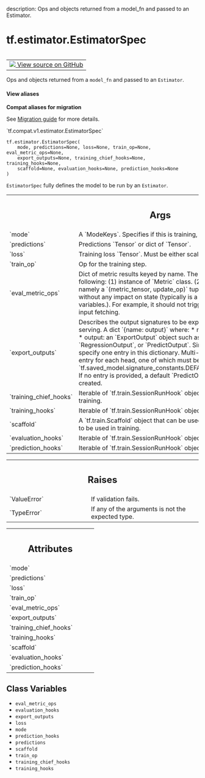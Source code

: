description: Ops and objects returned from a model_fn and passed to an Estimator.

<div itemscope itemtype="http://developers.google.com/ReferenceObject">
<meta itemprop="name" content="tf.estimator.EstimatorSpec" />
<meta itemprop="path" content="Stable" />
<meta itemprop="property" content="__new__"/>
<meta itemprop="property" content="eval_metric_ops"/>
<meta itemprop="property" content="evaluation_hooks"/>
<meta itemprop="property" content="export_outputs"/>
<meta itemprop="property" content="loss"/>
<meta itemprop="property" content="mode"/>
<meta itemprop="property" content="prediction_hooks"/>
<meta itemprop="property" content="predictions"/>
<meta itemprop="property" content="scaffold"/>
<meta itemprop="property" content="train_op"/>
<meta itemprop="property" content="training_chief_hooks"/>
<meta itemprop="property" content="training_hooks"/>
</div>

# tf.estimator.EstimatorSpec

<!-- Insert buttons and diff -->

<table class="tfo-notebook-buttons tfo-api nocontent" align="left">
<td>
  <a target="_blank" href="https://github.com/tensorflow/estimator/tree/master/tensorflow_estimator/python/estimator/model_fn.py">
    <img src="https://www.tensorflow.org/images/GitHub-Mark-32px.png" />
    View source on GitHub
  </a>
</td>
</table>



Ops and objects returned from a `model_fn` and passed to an `Estimator`.

<section class="expandable">
  <h4 class="showalways">View aliases</h4>
  <p>
<b>Compat aliases for migration</b>
<p>See
<a href="https://www.tensorflow.org/guide/migrate">Migration guide</a> for
more details.</p>
<p>`tf.compat.v1.estimator.EstimatorSpec`</p>
</p>
</section>

<pre class="devsite-click-to-copy prettyprint lang-py tfo-signature-link">
<code>tf.estimator.EstimatorSpec(
    mode, predictions=None, loss=None, train_op=None, eval_metric_ops=None,
    export_outputs=None, training_chief_hooks=None, training_hooks=None,
    scaffold=None, evaluation_hooks=None, prediction_hooks=None
)
</code></pre>



<!-- Placeholder for "Used in" -->

`EstimatorSpec` fully defines the model to be run by an `Estimator`.

<!-- Tabular view -->
 <table class="responsive fixed orange">
<colgroup><col width="214px"><col></colgroup>
<tr><th colspan="2"><h2 class="add-link">Args</h2></th></tr>

<tr>
<td>
`mode`
</td>
<td>
A `ModeKeys`. Specifies if this is training, evaluation or
prediction.
</td>
</tr><tr>
<td>
`predictions`
</td>
<td>
Predictions `Tensor` or dict of `Tensor`.
</td>
</tr><tr>
<td>
`loss`
</td>
<td>
Training loss `Tensor`. Must be either scalar, or with shape `[1]`.
</td>
</tr><tr>
<td>
`train_op`
</td>
<td>
Op for the training step.
</td>
</tr><tr>
<td>
`eval_metric_ops`
</td>
<td>
Dict of metric results keyed by name.
The values of the dict can be one of the following: (1) instance of
`Metric` class. (2) Results of calling a metric function, namely a
`(metric_tensor, update_op)` tuple. `metric_tensor` should be
evaluated without any impact on state (typically is a pure computation
results based on variables.). For example, it should not trigger the
`update_op` or requires any input fetching.
</td>
</tr><tr>
<td>
`export_outputs`
</td>
<td>
Describes the output signatures to be exported to
`SavedModel` and used during serving.
A dict `{name: output}` where:
* name: An arbitrary name for this output.
* output: an `ExportOutput` object such as `ClassificationOutput`,
`RegressionOutput`, or `PredictOutput`. Single-headed models only need
to specify one entry in this dictionary. Multi-headed models should
specify one entry for each head, one of which must be named using
`tf.saved_model.signature_constants.DEFAULT_SERVING_SIGNATURE_DEF_KEY`.
If no entry is provided, a default `PredictOutput` mapping to
`predictions` will be created.
</td>
</tr><tr>
<td>
`training_chief_hooks`
</td>
<td>
Iterable of `tf.train.SessionRunHook` objects to run
on the chief worker during training.
</td>
</tr><tr>
<td>
`training_hooks`
</td>
<td>
Iterable of `tf.train.SessionRunHook` objects to run on
all workers during training.
</td>
</tr><tr>
<td>
`scaffold`
</td>
<td>
A `tf.train.Scaffold` object that can be used to set
initialization, saver, and more to be used in training.
</td>
</tr><tr>
<td>
`evaluation_hooks`
</td>
<td>
Iterable of `tf.train.SessionRunHook` objects to run
during evaluation.
</td>
</tr><tr>
<td>
`prediction_hooks`
</td>
<td>
Iterable of `tf.train.SessionRunHook` objects to run
during predictions.
</td>
</tr>
</table>



<!-- Tabular view -->
 <table class="responsive fixed orange">
<colgroup><col width="214px"><col></colgroup>
<tr><th colspan="2"><h2 class="add-link">Raises</h2></th></tr>

<tr>
<td>
`ValueError`
</td>
<td>
If validation fails.
</td>
</tr><tr>
<td>
`TypeError`
</td>
<td>
If any of the arguments is not the expected type.
</td>
</tr>
</table>





<!-- Tabular view -->
 <table class="responsive fixed orange">
<colgroup><col width="214px"><col></colgroup>
<tr><th colspan="2"><h2 class="add-link">Attributes</h2></th></tr>

<tr>
<td>
`mode`
</td>
<td>

</td>
</tr><tr>
<td>
`predictions`
</td>
<td>

</td>
</tr><tr>
<td>
`loss`
</td>
<td>

</td>
</tr><tr>
<td>
`train_op`
</td>
<td>

</td>
</tr><tr>
<td>
`eval_metric_ops`
</td>
<td>

</td>
</tr><tr>
<td>
`export_outputs`
</td>
<td>

</td>
</tr><tr>
<td>
`training_chief_hooks`
</td>
<td>

</td>
</tr><tr>
<td>
`training_hooks`
</td>
<td>

</td>
</tr><tr>
<td>
`scaffold`
</td>
<td>

</td>
</tr><tr>
<td>
`evaluation_hooks`
</td>
<td>

</td>
</tr><tr>
<td>
`prediction_hooks`
</td>
<td>

</td>
</tr>
</table>



## Class Variables

* `eval_metric_ops` <a id="eval_metric_ops"></a>
* `evaluation_hooks` <a id="evaluation_hooks"></a>
* `export_outputs` <a id="export_outputs"></a>
* `loss` <a id="loss"></a>
* `mode` <a id="mode"></a>
* `prediction_hooks` <a id="prediction_hooks"></a>
* `predictions` <a id="predictions"></a>
* `scaffold` <a id="scaffold"></a>
* `train_op` <a id="train_op"></a>
* `training_chief_hooks` <a id="training_chief_hooks"></a>
* `training_hooks` <a id="training_hooks"></a>
